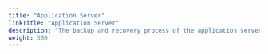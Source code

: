 ```yaml
---
title: "Application Server"
linkTitle: "Application Server"
description: "The backup and recovery process of the application server."
weight: 300
---
```

